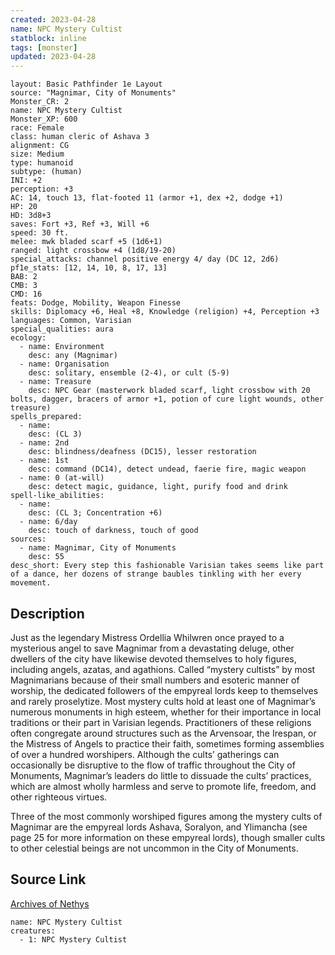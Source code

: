 ```yaml
---
created: 2023-04-28
name: NPC Mystery Cultist
statblock: inline
tags: [monster]
updated: 2023-04-28
---
```

```statblock
layout: Basic Pathfinder 1e Layout
source: "Magnimar, City of Monuments"
Monster_CR: 2
name: NPC Mystery Cultist
Monster_XP: 600
race: Female
class: human cleric of Ashava 3
alignment: CG
size: Medium
type: humanoid
subtype: (human)
INI: +2
perception: +3
AC: 14, touch 13, flat-footed 11 (armor +1, dex +2, dodge +1)
HP: 20
HD: 3d8+3
saves: Fort +3, Ref +3, Will +6
speed: 30 ft.
melee: mwk bladed scarf +5 (1d6+1)
ranged: light crossbow +4 (1d8/19-20)
special_attacks: channel positive energy 4/ day (DC 12, 2d6)
pf1e_stats: [12, 14, 10, 8, 17, 13]
BAB: 2
CMB: 3
CMD: 16
feats: Dodge, Mobility, Weapon Finesse
skills: Diplomacy +6, Heal +8, Knowledge (religion) +4, Perception +3
languages: Common, Varisian
special_qualities: aura
ecology:
  - name: Environment
    desc: any (Magnimar)
  - name: Organisation
    desc: solitary, ensemble (2-4), or cult (5-9)
  - name: Treasure
    desc: NPC Gear (masterwork bladed scarf, light crossbow with 20 bolts, dagger, bracers of armor +1, potion of cure light wounds, other treasure)
spells_prepared:
  - name:
    desc: (CL 3)
  - name: 2nd
    desc: blindness/deafness (DC15), lesser restoration
  - name: 1st
    desc: command (DC14), detect undead, faerie fire, magic weapon
  - name: 0 (at-will)
    desc: detect magic, guidance, light, purify food and drink
spell-like_abilities:
  - name:
    desc: (CL 3; Concentration +6)
  - name: 6/day
    desc: touch of darkness, touch of good
sources:
  - name: Magnimar, City of Monuments
    desc: 55
desc_short: Every step this fashionable Varisian takes seems like part of a dance, her dozens of strange baubles tinkling with her every movement.
```
## Description
Just as the legendary Mistress Ordellia Whilwren once prayed to a mysterious angel to save Magnimar from a devastating deluge, other dwellers of the city have likewise devoted themselves to holy figures, including angels, azatas, and agathions. Called “mystery cultists” by most Magnimarians because of their small numbers and esoteric manner of worship, the dedicated followers of the empyreal lords keep to themselves and rarely proselytize. Most mystery cults hold at least one of Magnimar’s numerous monuments in high esteem, whether for their importance in local traditions or their part in Varisian legends. Practitioners of these religions often congregate around structures such as the Arvensoar, the Irespan, or the Mistress of Angels to practice their faith, sometimes forming assemblies of over a hundred worshipers. Although the cults’ gatherings can occasionally be disruptive to the flow of traffic throughout the City of Monuments, Magnimar’s leaders do little to dissuade the cults’ practices, which are almost wholly harmless and serve to promote life, freedom, and other righteous virtues.

Three of the most commonly worshiped figures among the mystery cults of Magnimar are the empyreal lords Ashava, Soralyon, and Ylimancha (see page 25 for more information on these empyreal lords), though smaller cults to other celestial beings are not uncommon in the City of Monuments.
## Source Link
[Archives of Nethys](https://aonprd.com/NPCDisplay.aspx?ItemName=Mystery%20Cultist)
```encounter-table
name: NPC Mystery Cultist
creatures:
  - 1: NPC Mystery Cultist
```
